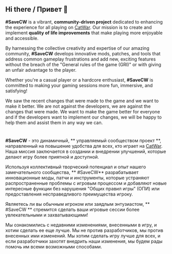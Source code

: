 ## Hi there / Привет 👋

**#SaveCW** is a vibrant, **community-driven project** dedicated to enhancing the experience for all playing on [CatWar](https://catwar.su). Our mission is to create and implement **quality of life improvements** that make playing more enjoyable and accessible.

By harnessing the collective creativity and expertise of our amazing community, **#SaveCW** develops innovative mods, patches, and tools that address common gameplay frustrations and add new, exciting features without the breach of the "General rules of the game (GRI)" or with giving an unfair advantage to the player.

Whether you're a casual player or a hardcore enthusiast, **#SaveCW** is committed to making your gaming sessions more fun, immersive, and satisfying!

We saw the recent changes that were made to the game and we want to make it better. We are not against the developers, we are against the changes that were made. We want to make the game better for everyone and if the developers want to implement our changes, we will be happy to help them and assist them in any way we can.

#

**#SaveCW** - это динамичный, ** управляемый сообществом проект **, направленный на повышение удобства для всех, кто играет на [CatWar](https://catwar.su). Наша миссия заключается в создании и внедрении улучшений, которые делают игру более приятной и доступной.

Используя коллективный творческий потенциал и опыт нашего замечательного сообщества, ** #SaveCW** разрабатывает инновационные моды, патчи и инструменты, которые устраняют распространенные проблемы с игровым процессом и добавляют новые интересные функции без нарушения "Общих правил игры" (ОПИ) или предоставления несправедливого преимущества игроку.

Являетесь ли вы обычным игроком или заядлым энтузиастом, ** #SaveCW ** стремится сделать ваши игровые сессии более увлекательными и захватывающими! 

Мы ознакомились с недавними изменениями, внесенными в игру, и хотим сделать ее еще лучше. Мы не против разработчиков, мы против внесенных ими изменений. Мы хотим сделать игру лучше для всех, и если разработчики захотят внедрить наши изменения, мы будем рады помочь им всеми возможными способами.